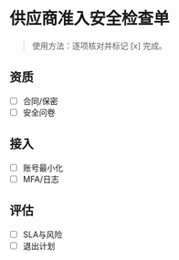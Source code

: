 # 供应商准入安全检查单

> 使用方法：逐项核对并标记 [x] 完成。

## 资质

- [ ] 合同/保密
- [ ] 安全问卷

## 接入

- [ ] 账号最小化
- [ ] MFA/日志

## 评估

- [ ] SLA与风险
- [ ] 退出计划
